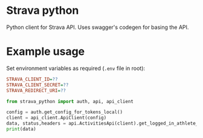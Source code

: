 # Strava python

Python client for Strava API. Uses swagger's codegen for basing the API.

# Example usage

Set environment variables as required (`.env` file in root):

```ini
STRAVA_CLIENT_ID=??
STRAVA_CLIENT_SECRET=??
STRAVA_REDIRECT_URI=??


```

```python
from strava_python import auth, api, api_client

config = auth.get_config_for_tokens_local()
client = api_client.ApiClient(config)
data, status,headers = api.ActivitiesApi(client).get_logged_in_athlete_activities_with_http_info()
print(data)


```
